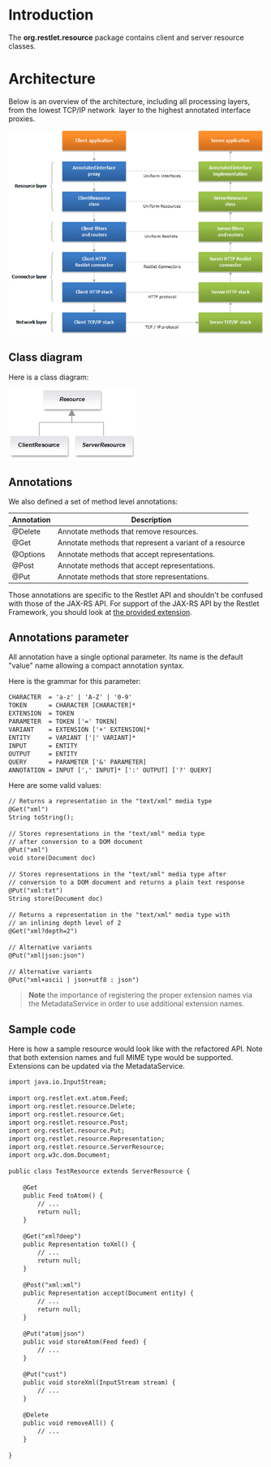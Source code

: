 # Introduction

The **org.restlet.resource** package contains client and server resource classes.

# Architecture

Below is an overview of the architecture, including all processing layers, from the lowest TCP/IP network  layer to the highest annotated interface proxies.

![](images/abstraction-layers.png)

## Class diagram

Here is a class diagram:

![](images/hierarchy.png)

## Annotations

We also defined a set of method level annotations:

Annotation | Description
---------- | -----------
@Delete    | Annotate methods that remove resources.
@Get       | Annotate methods that represent a variant of a resource
@Options   | Annotate methods that accept representations.
@Post      | Annotate methods that accept representations.
@Put       | Annotate methods that store representations.

Those annotations are specific to the Restlet API and shouldn't be
confused with those of the JAX-RS API. For support of the JAX-RS API by
the Restlet Framework, you should look at [the provided
extension](guide:///extensions/jaxrs "JAX-RS extension").

## Annotations parameter

All annotation have a single optional parameter. Its name is the default
"value" name allowing a compact annotation syntax.

Here is the grammar for this parameter:

<pre class="language-bash"><code class="language-bash">CHARACTER  = 'a-z' | 'A-Z' | '0-9'
TOKEN      = CHARACTER [CHARACTER]*
EXTENSION  = TOKEN
PARAMETER  = TOKEN ['=' TOKEN]
VARIANT    = EXTENSION ['+' EXTENSION]*
ENTITY     = VARIANT ['|' VARIANT]*
INPUT      = ENTITY
OUTPUT     = ENTITY
QUERY      = PARAMETER ['&' PARAMETER]
ANNOTATION = INPUT [',' INPUT]* [':' OUTPUT] ['?' QUERY]
</code></pre>

Here are some valid values:

<pre class="language-java"><code class="language-java">// Returns a representation in the "text/xml" media type
@Get("xml")
String toString();

// Stores representations in the "text/xml" media type
// after conversion to a DOM document
@Put("xml")
void store(Document doc)

// Stores representations in the "text/xml" media type after
// conversion to a DOM document and returns a plain text response
@Put("xml:txt")
String store(Document doc)

// Returns a representation in the "text/xml" media type with
// an inlining depth level of 2
@Get("xml?depth=2")

// Alternative variants
@Put("xml|json:json")

// Alternative variants
@Put("xml+ascii | json+utf8 : json")
</code></pre>

>**Note** the importance of registering the proper extension names via the
MetadataService in order to use additional extension names.

## Sample code

Here is how a sample resource would look like with the refactored API.
Note that both extension names and full MIME type would be supported.
Extensions can be updated via the MetadataService.

<pre class="language-java"><code class="language-java">import java.io.InputStream;

import org.restlet.ext.atom.Feed;
import org.restlet.resource.Delete;
import org.restlet.resource.Get;
import org.restlet.resource.Post;
import org.restlet.resource.Put;
import org.restlet.resource.Representation;
import org.restlet.resource.ServerResource;
import org.w3c.dom.Document;

public class TestResource extends ServerResource {

    @Get
    public Feed toAtom() {
        // ...
        return null;
    }

    @Get("xml?deep")
    public Representation toXml() {
        // ...
        return null;
    }

    @Post("xml:xml")
    public Representation accept(Document entity) {
        // ...
        return null;
    }

    @Put("atom|json")
    public void storeAtom(Feed feed) {
        // ...
    }

    @Put("cust")
    public void storeXml(InputStream stream) {
        // ...
    }

    @Delete
    public void removeAll() {
        // ...
    }

}
</code></pre>
